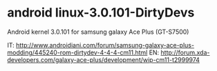 android linux-3.0.101-DirtyDevs
==============
Android kernel 3.0.101 for samsung galaxy Ace Plus (GT-S7500)

IT: http://www.androidiani.com/forum/samsung-galaxy-ace-plus-modding/445240-rom-dirtydev-4-4-4-cm11.html
EN: http://forum.xda-developers.com/galaxy-ace-plus/development/wip-cm11-t2999974
